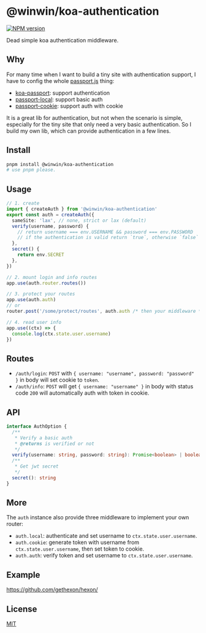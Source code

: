 # @winwin/koa-authentication

[![NPM version](https://img.shields.io/npm/v/@winwin/koa-authentication)](https://www.npmjs.com/package/@winwin/koa-authentication)

Dead simple koa authentication middleware.

## Why

For many time when I want to build a tiny site with authentication support, I have to config the whole [passport.js](https://github.com/jaredhanson/passport) thing:

- [koa-passport](https://github.com/rkusa/koa-passport): support authentication
- [passport-local](https://www.passportjs.org/packages/passport-local/): support basic auth
- [passport-cookie](https://www.passportjs.org/packages/passport-cookie/): support auth with cookie

It is a great lib for authentication, but not when the scenario is simple, especially for the tiny site that only need a very basic authentication. So I build my own lib, which can provide authentication in a few lines.

## Install

```bash
pnpm install @winwin/koa-authentication
# use pnpm please.
```

## Usage

```ts
// 1. create
import { createAuth } from '@winwin/koa-authentication'
export const auth = createAuth({
  sameSite: 'lax', // none, strict or lax (default)
  verify(username, password) {
    // return username === env.USERNAME && password === env.PASSWORD
    // if the authentication is valid return `true`, otherwise `false`
  },
  secret() {
    return env.SECRET
  },
})

// 2. mount login and info routes
app.use(auth.router.routes())

// 3. protect your routes
app.use(auth.auth)
// or
router.post('/some/protect/routes', auth.auth /* then your middleware */)

// 4. read user info
app.use((ctx) => {
  console.log(ctx.state.user.username)
})
```

## Routes

- `/auth/login`: `POST` with `{ username: "username", password: "password" }` in body will set cookie to `token`.
- `/auth/info`: `POST` will get `{ username: "username" }` in body with status code `200` will automatically auth with token in cookie.

## API

```ts
interface AuthOption {
  /**
   * Verify a basic auth
   * @returns is verified or not
   */
  verify(username: string, password: string): Promise<boolean> | boolean
  /**
   * Get jwt secret
   */
  secret(): string
}
```

## More

The `auth` instance also provide three middleware to implement your own router:

- `auth.local`: authenticate and set username to `ctx.state.user.username`.
- `auth.cookie`: generate token with username from `ctx.state.user.username`, then set token to cookie.
- `auth.auth`: verify token and set username to `ctx.state.user.username`.

## Example

<https://github.com/gethexon/hexon/>

## License

[MIT](./LICENSE)
